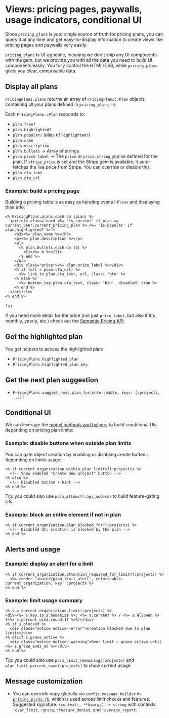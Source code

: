 # Views: pricing pages, paywalls, usage indicators, conditional UI

Since `pricing_plans` is your single source of truth for pricing plans, you can query it at any time and get easy-to-display information to create views like pricing pages and paywalls very easily.

`pricing_plans` is UI-agnostic, meaning we don't ship any UI components with the gem, but we provide you with all the data you need to build UI components easily. You fully control the HTML/CSS, while `pricing_plans` gives you clear, composable data.

## Display all plans

`PricingPlans.plans` returns an array of `PricingPlans::Plan` objects containing all your plans defined in `pricing_plans.rb`

Each `PricingPlans::Plan` responds to:
  - `plan.free?`
  - `plan.highlighted?`
  - `plan.popular?` (alias of `highlighted?`)
  - `plan.name`
  - `plan.description`
  - `plan.bullets` → Array of strings
  - `plan.price_label` → The `price` or `price_string` you've defined for the plan. If `stripe_price` is set and the Stripe gem is available, it auto-fetches the live price from Stripe. You can override or disable this.
  - `plan.cta_text`
  - `plan.cta_url`

### Example: build a pricing page

Building a pricing table is as easy as iterating over all `Plans` and displaying their info:

```erb
<% PricingPlans.plans.each do |plan| %>
  <article class="card <%= 'is-current' if plan == current_user.current_pricing_plan %> <%= 'is-popular' if plan.highlighted? %>">
    <h3><%= plan.name %></h3>
    <p><%= plan.description %></p>
    <ul>
      <% plan.bullets.each do |b| %>
        <li><%= b %></li>
      <% end %>
    </ul>
    <div class="price"><%= plan.price_label %></div>
    <% if (url = plan.cta_url) %>
      <%= link_to plan.cta_text, url, class: 'btn' %>
    <% else %>
      <%= button_tag plan.cta_text, class: 'btn', disabled: true %>
    <% end %>
  </article>
<% end %>
```

> [!TIP]
> If you need more detail for the price (not just `price_label`, but also if it's monthly, yearly, etc.) check out the [Semantic Pricing API](/docs/05-semantic-pricing.md).

## Get the highlighted plan

You get helpers to access the highlighted plan:
  - `PricingPlans.highlighted_plan`
  - `PricingPlans.highlighted_plan_key`


## Get the next plan suggestion
  - `PricingPlans.suggest_next_plan_for(enforceable, keys: [:projects, ...])`


## Conditional UI

We can leverage the [model methods and helpers](/docs/03-model-helpers.md) to build conditional UIs depending on pricing plan limits:

### Example: disable buttons when outside plan limits

You can gate object creation by enabling or disabling create buttons depending on limits usage:

```erb
<% if current_organization.within_plan_limits?(:projects) %>
  <!-- Show enabled "create new project" button -->
<% else %>
  <!-- Disabled button + hint -->
<% end %>
```

Tip: you could also use `plan_allows?(:api_access)` to build feature-gating UIs.

### Example: block an entire element if not in plan

```erb
<% if current_organization.plan_blocked_for?(:projects) %>
  <!-- Disabled UI; creation is blocked by the plan -->
<% end %>
```

## Alerts and usage

### Example: display an alert for a limit

```erb
<% if current_organization.attention_required_for_limit?(:projects) %>
  <%= render "shared/plan_limit_alert", enforceable: current_organization, key: :projects %>
<% end %>
```

### Example: limit usage summary

```erb
<% s = current_organization.limit(:projects) %>
<div><%= s.key.to_s.humanize %>: <%= s.current %> / <%= s.allowed %> (<%= s.percent_used.round(1) %>%)</div>
<% if s.blocked %>
  <div class="notice notice--error">Creation blocked due to plan limits</div>
<% elsif s.grace_active %>
  <div class="notice notice--warning">Over limit — grace active until <%= s.grace_ends_at %></div>
<% end %>
```

Tip: you could also use `plan_limit_remaining(:projects)` and `plan_limit_percent_used(:projects)` to show current usage.

## Message customization

- You can override copy globally via `config.message_builder` in [`pricing_plans.rb`](/docs/01-define-pricing-plans.md), which is used across limit checks and features. Suggested signature: `(context:, **kwargs) -> string` with contexts `:over_limit`, `:grace`, `:feature_denied`, and `:overage_report`.
